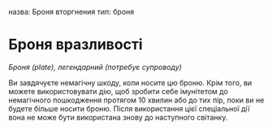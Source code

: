 назва: Броня вторгнения тип: броня

# Броня вразливості
_Броня (plate), легендарний (потребує супроводу)_

Ви завдячуєте немагічну шкоду, коли носите цю броню. Крім того, ви можете використовувати дію, щоб зробити себе імунітетом до немагічного пошкодження протягом 10 хвилин або до тих пір, поки ви не будете більше носити броню. Після використання цієї спеціальної дії вона не може бути використана знову до наступного світанку. 